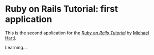 # Ruby on Rails Tutorial: first application

This is the second application for the
[*Ruby on Rails Tutorial*](http://railstutorial.org/)
by [Michael Hartl](http://michaelhartl.com/).

Learning...